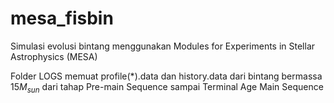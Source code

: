 # mesa_fisbin
Simulasi evolusi bintang menggunakan Modules for Experiments in Stellar Astrophysics (MESA)

Folder LOGS memuat profile(*).data dan history.data dari bintang bermassa $15M_{sun}$ dari tahap Pre-main Sequence sampai Terminal Age Main Sequence

